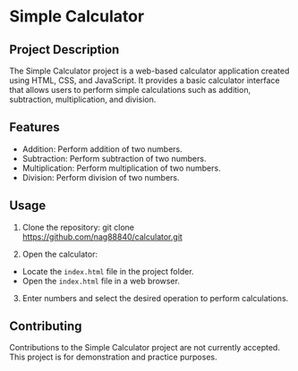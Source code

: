 # Simple Calculator

## Project Description

The Simple Calculator project is a web-based calculator application created using HTML, CSS, and JavaScript. It provides a basic calculator interface that allows users to perform simple calculations such as addition, subtraction, multiplication, and division.

## Features

- Addition: Perform addition of two numbers.
- Subtraction: Perform subtraction of two numbers.
- Multiplication: Perform multiplication of two numbers.
- Division: Perform division of two numbers.

## Usage

1. Clone the repository:
   git clone https://github.com/nag88840/calculator.git
  

2. Open the calculator:
- Locate the `index.html` file in the project folder.
- Open the `index.html` file in a web browser.

3. Enter numbers and select the desired operation to perform calculations.

 ## Contributing

Contributions to the Simple Calculator project are not currently accepted. This project is for demonstration and practice purposes.

 

